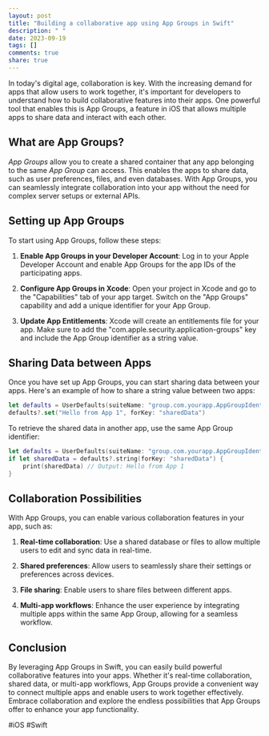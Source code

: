 ```yaml
---
layout: post
title: "Building a collaborative app using App Groups in Swift"
description: " "
date: 2023-09-19
tags: []
comments: true
share: true
---
```


In today's digital age, collaboration is key. With the increasing demand for apps that allow users to work together, it's important for developers to understand how to build collaborative features into their apps. One powerful tool that enables this is App Groups, a feature in iOS that allows multiple apps to share data and interact with each other.

## What are App Groups?

*App Groups* allow you to create a shared container that any app belonging to the same *App Group* can access. This enables the apps to share data, such as user preferences, files, and even databases. With App Groups, you can seamlessly integrate collaboration into your app without the need for complex server setups or external APIs.

## Setting up App Groups

To start using App Groups, follow these steps:

1. **Enable App Groups in your Developer Account**: Log in to your Apple Developer Account and enable App Groups for the app IDs of the participating apps.

2. **Configure App Groups in Xcode**: Open your project in Xcode and go to the "Capabilities" tab of your app target. Switch on the "App Groups" capability and add a unique identifier for your App Group.

3. **Update App Entitlements**: Xcode will create an entitlements file for your app. Make sure to add the "com.apple.security.application-groups" key and include the App Group identifier as a string value.

## Sharing Data between Apps

Once you have set up App Groups, you can start sharing data between your apps. Here's an example of how to share a string value between two apps:

```swift
let defaults = UserDefaults(suiteName: "group.com.yourapp.AppGroupIdentifier")
defaults?.set("Hello from App 1", forKey: "sharedData")
```

To retrieve the shared data in another app, use the same App Group identifier:

```swift
let defaults = UserDefaults(suiteName: "group.com.yourapp.AppGroupIdentifier")
if let sharedData = defaults?.string(forKey: "sharedData") {
    print(sharedData) // Output: Hello from App 1
}
```

## Collaboration Possibilities

With App Groups, you can enable various collaboration features in your app, such as:

1. **Real-time collaboration**: Use a shared database or files to allow multiple users to edit and sync data in real-time.

2. **Shared preferences**: Allow users to seamlessly share their settings or preferences across devices.

3. **File sharing**: Enable users to share files between different apps.

4. **Multi-app workflows**: Enhance the user experience by integrating multiple apps within the same App Group, allowing for a seamless workflow.

## Conclusion

By leveraging App Groups in Swift, you can easily build powerful collaborative features into your apps. Whether it's real-time collaboration, shared data, or multi-app workflows, App Groups provide a convenient way to connect multiple apps and enable users to work together effectively. Embrace collaboration and explore the endless possibilities that App Groups offer to enhance your app functionality.

#iOS #Swift